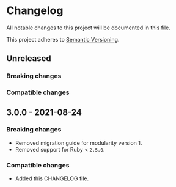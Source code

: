 # Changelog
All notable changes to this project will be documented in this file.

This project adheres to [Semantic Versioning](http://semver.org/spec/v2.0.0.html).

## Unreleased

### Breaking changes

### Compatible changes


## 3.0.0 - 2021-08-24

### Breaking changes

- Removed migration guide for modularity version 1.
- Removed support for Ruby < `2.5.0`.

### Compatible changes

- Added this CHANGELOG file.
